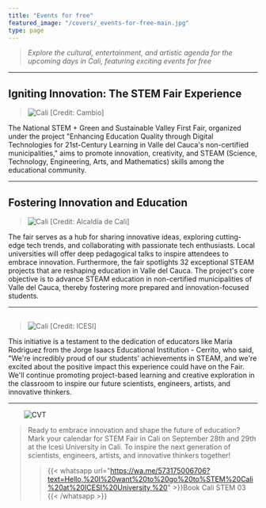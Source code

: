 ```yaml
---
title: "Events for free"
featured_image: "/covers/_events-for-free-main.jpg"
type: page
---
```


> _Explore the cultural, entertainment, and artistic agenda for the upcoming days in Cali, featuring exciting events for free_

---

## Igniting Innovation: The STEM Fair Experience

> ![Cali](/images/events-for-free-entry-1.jpg) [Credit: Cambio]

The National STEM + Green and Sustainable Valley First Fair, organized under the project "Enhancing Education Quality through Digital Technologies for 21st-Century Learning in Valle del Cauca's non-certified municipalities," aims to promote innovation, creativity, and STEAM (Science, Technology, Engineering, Arts, and Mathematics) skills among the educational community.

---

## Fostering Innovation and Education

> ![Cali](/images/events-for-free-entry-2.jpg) [Credit: Alcaldía de Cali]

The fair serves as a hub for sharing innovative ideas, exploring cutting-edge tech trends, and collaborating with passionate tech enthusiasts. Local universities will offer deep pedagogical talks to inspire attendees to embrace innovation. Furthermore, the fair spotlights 32 exceptional STEAM projects that are reshaping education in Valle del Cauca. The project's core objective is to advance STEAM education in non-certified municipalities of Valle del Cauca, thereby fostering more prepared and innovation-focused students.

---

##

> ![Cali](/images/events-for-free-entry-3.jpeg) [Credit: ICESI]

This initiative is a testament to the dedication of educators like Maria Rodriguez from the Jorge Isaacs Educational Institution - Cerrito, who said, "We're incredibly proud of our students' achievements in STEAM, and we're excited about the positive impact this experience could have on the Fair. We'll continue promoting project-based learning and creative exploration in the classroom to inspire our future scientists, engineers, artists, and innovative thinkers.

---

&nbsp;&nbsp;&nbsp;&nbsp;&nbsp;&nbsp;&nbsp;&nbsp;![CVT](/logos/logo-trans-quarter.png)

> Ready to embrace innovation and shape the future of education? Mark your calendar for STEM Fair in Cali on September 28th and 29th at the Icesi University in Cali. To inspire the next generation of scientists, engineers, artists, and innovative thinkers together!
>
> > {{< whatsapp url="https://wa.me/573175006706?text=Hello,%20I%20want%20to%20go%20to%STEM%20Cali%20at%20ICESI%20University,%20" >}}Book Cali STEM 03 {{< /whatsapp >}}